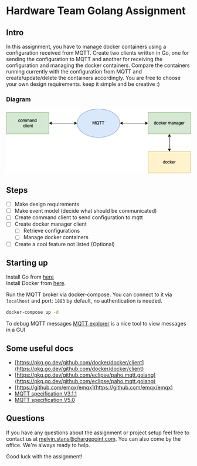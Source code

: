 # Hardware Team Golang Assignment

## Intro

In this assignment, you have to manage docker containers using a configuration received from MQTT. Create two clients written in Go, one for sending the configuration to MQTT and another for receiving the configuration and managing the docker containers. Compare the containers running currently with the configuration from MQTT and create/update/delete the containers accordingly. You are free to choose your own design requirements. keep it simple and be creative :)

### Diagram

![diagram](./diagram.png)

## Steps

- [ ] Make design requirements
- [ ] Make event model (decide what should be communicated)
- [ ] Create command client to send configuration to mqtt
- [ ] Create docker manager client
  - [ ] Retrieve configurations
  - [ ] Manage docker containers
- [ ] Create a cool feature not listed (Optional)

## Starting up

Install Go from [here](https://go.dev/doc/install)  
Install Docker from [here](https://docs.docker.com/get-started/).

Run the MQTT broker via docker-compose. You can connect to it via `localhost` and port: `1883` by default, no authentication is needed.

```sh
docker-compose up -d
```

To debug MQTT messages [MQTT explorer](https://mqtt-explorer.com/) is a nice tool to view messages in a GUI

## Some useful docs

- [https://pkg.go.dev/github.com/docker/docker/client](https://pkg.go.dev/github.com/docker/docker/client)
- [https://pkg.go.dev/github.com/eclipse/paho.mqtt.golang](https://pkg.go.dev/github.com/eclipse/paho.mqtt.golang)
- [https://github.com/emqx/emqx](https://github.com/emqx/emqx)
- [MQTT specification V3.1.1](https://docs.oasis-open.org/mqtt/mqtt/v3.1.1/os/mqtt-v3.1.1-os.html)
- [MQTT specification V5.0](https://docs.oasis-open.org/mqtt/mqtt/v5.0/cs02/mqtt-v5.0-cs02.html)

## Questions

If you have any questions about the assignment or project setup feel free to contact us at melvin.stans@chargepoint.com. You can also come by the office. We're always ready to help.

Good luck with the assignment!
